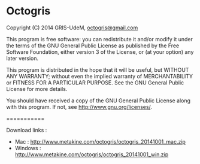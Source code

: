 Octogris
========

Copyright (C) 2014  GRIS-UdeM, octogris@gmail.com

This program is free software: you can redistribute it and/or modify
it under the terms of the GNU General Public License as published by
the Free Software Foundation, either version 3 of the License, or
(at your option) any later version.

This program is distributed in the hope that it will be useful,
but WITHOUT ANY WARRANTY; without even the implied warranty of
MERCHANTABILITY or FITNESS FOR A PARTICULAR PURPOSE.  See the
GNU General Public License for more details.

You should have received a copy of the GNU General Public License
along with this program.  If not, see <http://www.gnu.org/licenses/>.

===========

Download links :

- Mac :
			http://www.metakine.com/octogris/octogris_20141001_mac.zip
- Windows :
			http://www.metakine.com/octogris/octogris_20141001_win.zip

